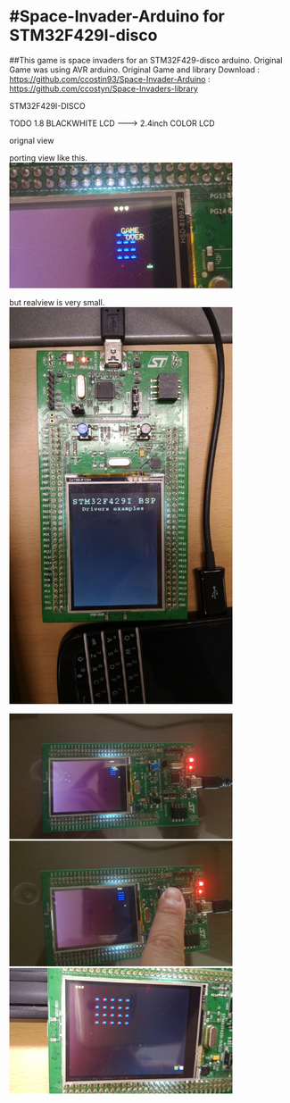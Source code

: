 #Space-Invader-Arduino for STM32F429I-disco
==========================================

##This game is space invaders for an STM32F429-disco arduino. 
Original Game was using AVR arduino.
Original Game and library Download 
: https://github.com/ccostin93/Space-Invader-Arduino
: https://github.com/ccostyn/Space-Invaders-library

STM32F429I-DISCO

TODO 
1.8 BLACKWHITE LCD ---> 2.4inch COLOR LCD

orignal view


porting view
like this. 
<img src="https://github.com/candynamix/arduinoSTM32_invaders/blob/master/img/IMG_20171014_141620.jpg" width="400">

but realview is very small. 
<img src="https://github.com/candynamix/arduinoSTM32_invaders/blob/master/img/IMG_20171013_092831.jpg" width="400">

<img src="https://github.com/candynamix/arduinoSTM32_invaders/blob/master/img/IMG_20171014_141653.jpg" width="400">

<img src="https://github.com/candynamix/arduinoSTM32_invaders/blob/master/img/IMG_20171014_141710.jpg" width="400">

<img src="https://github.com/candynamix/arduinoSTM32_invaders/blob/master/img/IMG_20171017_150626.jpg" width="400">
